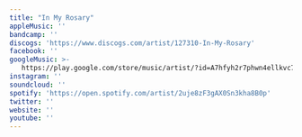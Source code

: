 ```yaml
---
title: "In My Rosary"
appleMusic: ''
bandcamp: ''
discogs: 'https://www.discogs.com/artist/127310-In-My-Rosary'
facebook: ''
googleMusic: >-
   https://play.google.com/store/music/artist/?id=A7hfyh2r7phwn4ellkvc746hnuy
instagram: ''
soundcloud: ''
spotify: 'https://open.spotify.com/artist/2uje8zF3gAX0Sn3kha8B0p'
twitter: ''
website: ''
youtube: ''
---
```

